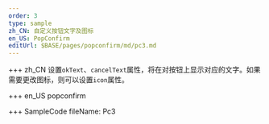 ```yaml
---
order: 3
type: sample
zh_CN: 自定义按钮文字及图标
en_US: PopConfirm
editUrl: $BASE/pages/popconfirm/md/pc3.md
---
```


+++ zh_CN
设置<Code>okText</Code>、<Code>cancelText</Code>属性，将在对按钮上显示对应的文字。如果需要更改图标，则可以设置<Code>icon</Code>属性。

+++ en_US
popconfirm

+++ SampleCode
fileName: Pc3
